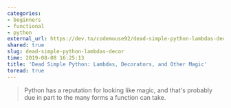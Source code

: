 ```yaml
---
categories:
- beginners
- functional
- python
external_url: https://dev.to/codemouse92/dead-simple-python-lambdas-decorators-and-other-magic-5gbf
shared: true
slug: dead-simple-python-lambdas-decor
time: 2019-08-08 16:25:13
title: 'Dead Simple Python: Lambdas, Decorators, and Other Magic'
toread: true
---
```


> Python has a reputation for looking like magic, and that's probably due in part to the many forms a function can take.